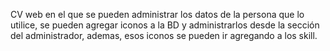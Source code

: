 CV web en el que se pueden administrar los datos de la persona que lo utilice, se pueden agregar iconos a la BD y administrarlos desde la sección del administrador, ademas, esos iconos se pueden ir agregando a los skill.
